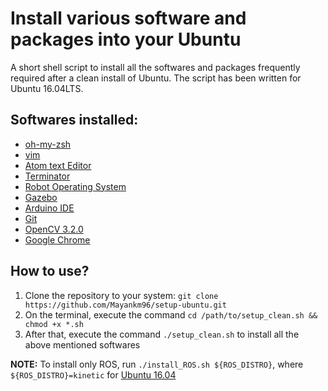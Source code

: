 # Install various software and packages into your Ubuntu
A short shell script to install all the softwares and packages frequently required after a clean install of Ubuntu. The script has been written for Ubuntu 16.04LTS.

## Softwares installed:
* [oh-my-zsh](https://github.com/robbyrussell/oh-my-zsh)
* [vim](http://www.vim.org/download.php)
* [Atom text Editor](https://atom.io/)
* [Terminator](https://wiki.archlinux.org/index.php/Terminator)
* [Robot Operating System](http://wiki.ros.org/ROS/)
* [Gazebo](http://gazebosim.org/)
* [Arduino IDE](https://www.arduino.cc/)
* [Git](https://github.com/)
* [OpenCV 3.2.0](http://opencv.org/)
* [Google Chrome](https://www.google.com/chrome/)

## How to use?
1. Clone the repository to your system: `git clone https://github.com/Mayankm96/setup-ubuntu.git`
2. On the terminal, execute the command `cd /path/to/setup_clean.sh && chmod +x *.sh`
3. After that, execute the command `./setup_clean.sh` to install all the above mentioned softwares

__NOTE:__ To install only ROS, run `./install_ROS.sh ${ROS_DISTRO}`, where `${ROS_DISTRO}=kinetic` for [Ubuntu 16.04](http://releases.ubuntu.com/16.04/)
